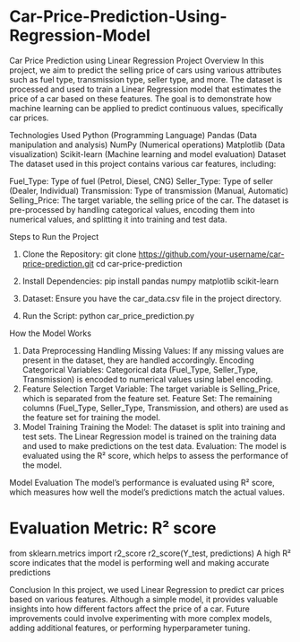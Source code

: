 # Car-Price-Prediction-Using-Regression-Model
Car Price Prediction using Linear Regression
Project Overview
In this project, we aim to predict the selling price of cars using various attributes such as fuel type, transmission type, seller type, and more. The dataset is processed and used to train a Linear Regression model that estimates the price of a car based on these features. The goal is to demonstrate how machine learning can be applied to predict continuous values, specifically car prices.

Technologies Used
Python (Programming Language)
Pandas (Data manipulation and analysis)
NumPy (Numerical operations)
Matplotlib (Data visualization)
Scikit-learn (Machine learning and model evaluation)
Dataset
The dataset used in this project contains various car features, including:

Fuel_Type: Type of fuel (Petrol, Diesel, CNG)
Seller_Type: Type of seller (Dealer, Individual)
Transmission: Type of transmission (Manual, Automatic)
Selling_Price: The target variable, the selling price of the car.
The dataset is pre-processed by handling categorical values, encoding them into numerical values, and splitting it into training and test data.

Steps to Run the Project
1. Clone the Repository:
git clone https://github.com/your-username/car-price-prediction.git
cd car-price-prediction

2. Install Dependencies:
   pip install pandas numpy matplotlib scikit-learn

3. Dataset: Ensure you have the car_data.csv file in the project directory.
4. Run the Script:
 python car_price_prediction.py

How the Model Works
1. Data Preprocessing
Handling Missing Values: If any missing values are present in the dataset, they are handled accordingly.
Encoding Categorical Variables: Categorical data (Fuel_Type, Seller_Type, Transmission) is encoded to numerical values using label encoding.
2. Feature Selection
Target Variable: The target variable is Selling_Price, which is separated from the feature set.
Feature Set: The remaining columns (Fuel_Type, Seller_Type, Transmission, and others) are used as the feature set for training the model.
3. Model Training
Training the Model: The dataset is split into training and test sets. The Linear Regression model is trained on the training data and used to make predictions on the test data.
Evaluation: The model is evaluated using the R² score, which helps to assess the performance of the model.

Model Evaluation
The model’s performance is evaluated using R² score, which measures how well the model’s predictions match the actual values.
# Evaluation Metric: R² score
from sklearn.metrics import r2_score
r2_score(Y_test, predictions)
A high R² score indicates that the model is performing well and making accurate predictions

Conclusion
In this project, we used Linear Regression to predict car prices based on various features. Although a simple model, it provides valuable insights into how different factors affect the price of a car. Future improvements could involve experimenting with more complex models, adding additional features, or performing hyperparameter tuning.
